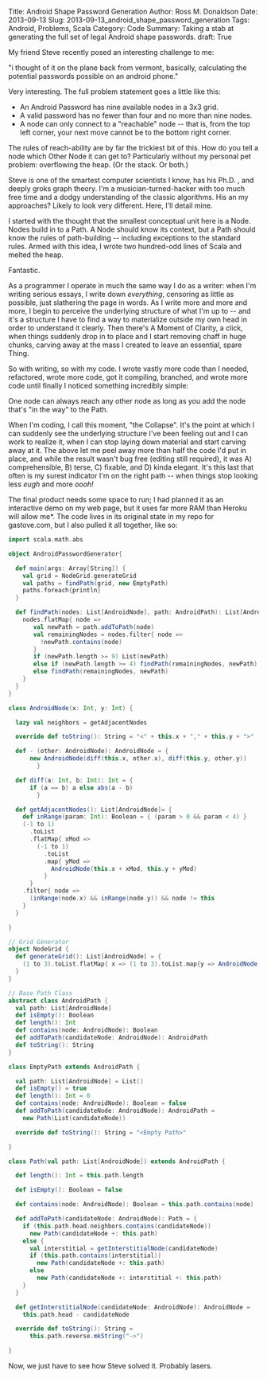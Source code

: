 Title: Android Shape Password Generation
Author: Ross M. Donaldson
Date: 2013-09-13
Slug: 2013-09-13_android_shape_password_generation
Tags: Android, Problems, Scala
Category: Code
Summary: Taking a stab at generating the full set of legal Android shape passwords.
draft: True

My friend Steve recently posed an interesting challenge to me:

"i thought of it on the plane back from vermont, basically, calculating the potential passwords possible on an android phone."

Very interesting. The full problem statement goes a little like this:

* An Android Password has nine available nodes in a 3x3 grid.
* A valid password has no fewer than four and no more than nine nodes.
* A node can only connect to a "reachable" node -- that is, from the top left corner, your next move cannot be to the bottom right corner.

The rules of reach-ability are by far the trickiest bit of this. How do you tell a node which Other Node it can get to? Particularly without my personal pet problem: overflowing the heap. (Or the stack. Or both.)

Steve is one of the smartest computer scientists I know, has his Ph.D. , and deeply groks graph theory. I'm a musician-turned-hacker with too much free time and a dodgy understanding of the classic algorithms. His an my approaches? Likely to look very different. Here, I'll detail mine.

I started with the thought that the smallest conceptual unit here is a Node. Nodes build in to a Path. A Node should know its context, but a Path should know the rules of path-building -- including exceptions to the standard rules. Armed with this idea, I wrote two hundred-odd lines of Scala and melted the heap.

Fantastic.

As a programmer I operate in much the same way I do as a writer: when I'm writing serious essays, I write down *everything*, censoring as little as possible, just slathering the page in words. As I write more and more and more, I begin to perceive the underlying structure of what I'm up to -- and it's a structure I have to find a way to materialize outside my own head in order to understand it clearly. Then there's A Moment of Clarity, a click, when things suddenly drop in to place and I start removing chaff in huge chunks, carving away at the mass I created to leave an essential, spare Thing.

So with writing, so with my code. I wrote vastly more code than I needed, refactored, wrote more code, got it compiling, branched, and wrote more code until finally I noticed something incredibly simple:

One node can always reach any other node as long as you add the node that's "in the way" to the Path.

When I'm coding, I call this moment, "the Collapse". It's the point at which I can suddenly see the underlying structure I've been feeling out and I can work to realize it, when I can stop laying down material and start carving away at it. The above let me peel away more than half the code I'd put in place, and while the result wasn't bug free (editing still required), it was A) comprehensible, B) terse, C) fixable, and D) kinda elegant. It's this last that often is my surest indicator I'm on the right path -- when things stop looking less _eugh_ and more _oooh!_

The final product needs some space to run; I had planned it as an interactive demo on my web page, but it uses far more RAM than Heroku will allow me*. The code lives in its original state in my repo for gastove.com, but I also pulled it all together, like so:

```scala
import scala.math.abs

object AndroidPasswordGenerator{

  def main(args: Array[String]) {
    val grid = NodeGrid.generateGrid
    val paths = findPath(grid, new EmptyPath)
    paths.foreach{println}
  }

  def findPath(nodes: List[AndroidNode], path: AndroidPath): List[AndroidPath] = {
    nodes.flatMap{ node =>
       val newPath = path.addToPath(node)
       val remainingNodes = nodes.filter{ node =>
         !newPath.contains(node)
       }
       if (newPath.length >= 9) List(newPath)
       else if (newPath.length >= 4) findPath(remainingNodes, newPath) ++ List(newPath)
       else findPath(remainingNodes, newPath)
    }
  }
}

class AndroidNode(x: Int, y: Int) {

  lazy val neighbors = getAdjacentNodes

  override def toString(): String = "<" + this.x + "," + this.y + ">"

  def - (other: AndroidNode): AndroidNode = {
      new AndroidNode(diff(this.x, other.x), diff(this.y, other.y))
        }

  def diff(a: Int, b: Int): Int = {
      if (a == b) a else abs(a - b)
        }

  def getAdjacentNodes(): List[AndroidNode]= {
    def inRange(param: Int): Boolean = { (param > 0 && param < 4) }
    (-1 to 1)
      .toList
      .flatMap{ xMod =>
        (-1 to 1)
          .toList
          .map{ yMod =>
            AndroidNode(this.x + xMod, this.y + yMod)
          }
      }
    .filter{ node =>
      (inRange(node.x) && inRange(node.y)) && node != this
    }
  }

}

// Grid Generator
object NodeGrid {
  def generateGrid(): List[AndroidNode] = {
    (1 to 3).toList.flatMap{ x => (1 to 3).toList.map{y => AndroidNode(x, y)}}
  }
}

// Base Path Class
abstract class AndroidPath {
  val path: List[AndroidNode]
  def isEmpty(): Boolean
  def length(): Int
  def contains(node: AndroidNode): Boolean
  def addToPath(candidateNode: AndroidNode): AndroidPath
  def toString(): String
}

class EmptyPath extends AndroidPath {

  val path: List[AndroidNode] = List()
  def isEmpty() = true
  def length(): Int = 0
  def contains(node: AndroidNode): Boolean = false
  def addToPath(candidateNode: AndroidNode): AndroidPath =
    new Path(List(candidateNode))

  override def toString(): String = "<Empty Path>"

}

class Path(val path: List[AndroidNode]) extends AndroidPath {

  def length(): Int = this.path.length

  def isEmpty(): Boolean = false

  def contains(node: AndroidNode): Boolean = this.path.contains(node)

  def addToPath(candidateNode: AndroidNode): Path = {
    if (this.path.head.neighbors.contains(candidateNode))
      new Path(candidateNode +: this.path)
    else {
      val interstitial = getInterstitialNode(candidateNode)
      if (this.path.contains(interstitial))
        new Path(candidateNode +: this.path)
      else
        new Path(candidateNode +: interstitial +: this.path)
    }
  }

  def getInterstitialNode(candidateNode: AndroidNode): AndroidNode =
    this.path.head - candidateNode

  override def toString(): String =
      this.path.reverse.mkString("->")

}
```

Now, we just have to see how Steve solved it. Probably lasers.

[^1]: Which is not saying much. Heroku gives you 512mb per 1x Dyno. Feh.
n
